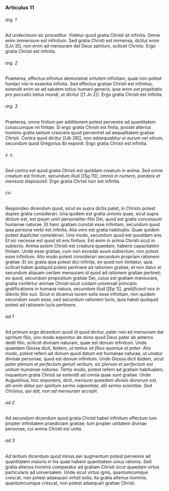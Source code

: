 ### Articulus 11

###### arg. 1
Ad undecimum sic proceditur. Videtur quod gratia Christi sit infinita. Omne enim immensum est infinitum. Sed gratia Christi est immensa, dicitur enim [[Jn 3]], non enim ad mensuram dat Deus spiritum, scilicet Christo. Ergo gratia Christi est infinita.

###### arg. 2
Praeterea, effectus infinitus demonstrat virtutem infinitam, quae non potest fundari nisi in essentia infinita. Sed effectus gratiae Christi est infinitus, extendit enim se ad salutem totius humani generis; ipse enim *est propitiatio pro peccatis totius mundi*, ut dicitur [[1 Jn 2]]. Ergo gratia Christi est infinita.

###### arg. 3
Praeterea, omne finitum per additionem potest pervenire ad quantitatem cuiuscumque rei finitae. Si ergo gratia Christi est finita, posset alterius hominis gratia tantum crescere quod perveniret ad aequalitatem gratiae Christi. Contra quod dicitur [[Jb 28]], *non adaequabitur ei aurum vel vitrum*, secundum quod Gregorius ibi exponit. Ergo gratia Christi est infinita.

###### s. c.
Sed contra est quod gratia Christi est quiddam creatum in anima. Sed omne creatum est finitum, secundum illud [[Sg 11]], *omnia in numero, pondere et mensura disposuisti*. Ergo gratia Christi non est infinita.

###### co.
Respondeo dicendum quod, sicut ex supra dictis patet, in Christo potest duplex gratia considerari. Una quidem est gratia unionis quae, sicut supra dictum est, est ipsum uniri personaliter filio Dei, quod est gratis concessum humanae naturae. Et hanc gratiam constat esse infinitam, secundum quod ipsa persona verbi est infinita. Alia vero est gratia habitualis. Quae quidem potest dupliciter considerari. Uno modo, secundum quod est quoddam ens. Et sic necesse est quod sit ens finitum. Est enim in anima Christi sicut in subiecto. Anima autem Christi est creatura quaedam, habens capacitatem finitam. Unde esse gratiae, cum non excedat suum subiectum, non potest esse infinitum. Alio modo potest considerari secundum propriam rationem gratiae. Et sic gratia ipsa potest dici infinita, eo quod non limitatur, quia scilicet habet quidquid potest pertinere ad rationem gratiae, et non datur ei secundum aliquam certam mensuram id quod ad rationem gratiae pertinet; eo quod, secundum propositum gratiae Dei, cuius est gratiam mensurare, gratia confertur animae Christi sicut cuidam universali principio gratificationis in humana natura, secundum illud [[Ep 1]], *gratificavit nos in dilecto filio suo*. Sicut si dicamus lucem solis esse infinitam, non quidem secundum suum esse, sed secundum rationem lucis, quia habet quidquid potest ad rationem lucis pertinere.

###### ad 1
Ad primum ergo dicendum quod id quod dicitur, pater non ad mensuram dat spiritum filio, uno modo exponitur de dono quod Deus pater ab aeterno dedit filio, scilicet divinam naturam, quae est donum infinitum. Unde quaedam Glossa dicit, ibidem, *ut tantus sit filius quantus et pater*. Alio modo, potest referri ad donum quod datum est humanae naturae, ut uniatur divinae personae, quod est donum infinitum. Unde Glossa dicit ibidem, *sicut pater plenum et perfectum genuit verbum, sic plenum et perfectum est unitum humanae naturae*. Tertio modo, potest referri ad gratiam habitualem, inquantum gratia Christi se extendit ad omnia quae sunt gratiae. Unde Augustinus, hoc exponens, dicit, *mensura quaedam divisio donorum est, alii enim datur per spiritum sermo sapientiae, alii sermo scientiae. Sed Christus, qui dat, non ad mensuram accepit*.

###### ad 2
Ad secundum dicendum quod gratia Christi habet infinitum effectum tum propter infinitatem praedictam gratiae; tum propter unitatem divinae personae, cui anima Christi est unita.

###### ad 3
Ad tertium dicendum quod minus per augmentum potest pervenire ad quantitatem maioris in his quae habent quantitatem unius rationis. Sed gratia alterius hominis comparatur ad gratiam Christi sicut quaedam virtus particularis ad universalem. Unde sicut virtus ignis, quantumcumque crescat, non potest adaequari virtuti solis; ita gratia alterius hominis, quantumcumque crescat, non potest adaequari gratiae Christi.

